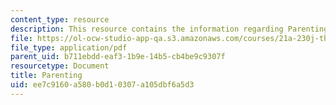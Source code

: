 ```yaml
---
content_type: resource
description: This resource contains the information regarding Parenting.
file: https://ol-ocw-studio-app-qa.s3.amazonaws.com/courses/21a-230j-the-contemporary-american-family-spring-2004/ee7c9160a580b0d10307a105dbf6a5d3_MIT21A_230JS04_parenting.pdf
file_type: application/pdf
parent_uid: b711ebdd-eaf3-1b9e-14b5-cb4be9c9307f
resourcetype: Document
title: Parenting
uid: ee7c9160-a580-b0d1-0307-a105dbf6a5d3
---
```

